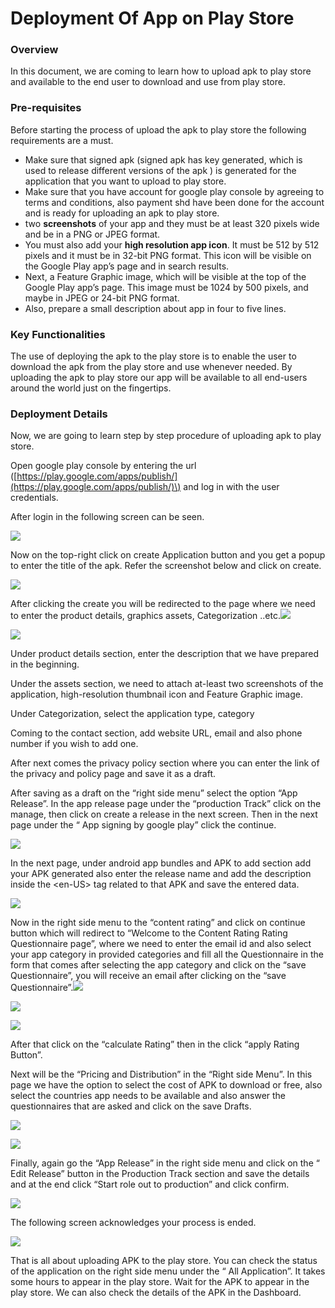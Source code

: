 # Deployment Of App on Play Store

### Overview <a id="Overview"></a>

In this document, we are coming to learn how to upload apk to play store and available to the end user to download and use from play store.

### Pre-requisites <a id="Pre-requisites"></a>

Before starting the process of upload the apk to play store the following requirements are a must.

* Make sure that signed apk \(signed apk has key generated, which is used to release different versions of the apk \) is generated for the application that you want to upload to play store.
*  Make sure that you have account for google play console by agreeing to terms and conditions, also payment shd have been done for the account and is ready for uploading an apk to play store.
* two **screenshots** of your app and they must be at least 320 pixels wide and be in a PNG or JPEG format.
* You must also add your **high resolution app icon**. It must be 512 by 512 pixels and it must be in 32-bit PNG format. This icon will be visible on the Google Play app’s page and in search results.
* Next, a Feature Graphic image, which will be visible at the top of the Google Play app’s page. This image must be 1024 by 500 pixels, and maybe in JPEG or 24-bit PNG format.
* Also, prepare a small description about app in four to five lines.

### Key Functionalities <a id="Key-Functionalities"></a>

The use of deploying the apk to the play store is to enable the user to download the apk from the play store and use whenever needed. By uploading the apk to play store our app will be available to all end-users around the world just on the fingertips.

### Deployment Details <a id="Deployment-Details"></a>

Now, we are going to learn step by step procedure of uploading apk to play store.

Open google play console by entering the url \([https://play.google.com/apps/publish/](https://play.google.com/apps/publish/)\) and log in with the user credentials.

After login in the following screen can be seen.

![](../.gitbook/assets/1%20%282%29.png)



Now on the top-right click on create Application button and you get a popup to enter the title of the apk. Refer the screenshot below and click on create.

![](../.gitbook/assets/2%20%282%29.png)

After clicking the create you will be redirected to the page where we need to enter the product details, graphics assets, Categorization ..etc.![](blob:https://digit-discuss.atlassian.net/7d00ded1-de39-498a-a17b-4b811aadce50#media-blob-url=true&id=550ffd33-cb91-4bac-b2fc-7ff4774feeb4&collection=contentId-805372042&contextId=805372042&mimeType=image%2Fpng&name=3.png&size=115919&width=1028&height=467)

![](../.gitbook/assets/3%20%282%29.png)

Under product details section, enter the description that we have prepared in the beginning.

Under the assets section, we need to attach at-least two screenshots of the application, high-resolution thumbnail icon and Feature Graphic image.

Under Categorization, select the application type, category

Coming to the contact section, add website URL, email and also phone number if you wish to add one.

After next comes the privacy policy section where you can enter the link of the privacy and policy page and save it as a draft.

After saving as a draft on the “right side menu” select the option “App Release”. In the app release page under the “production Track” click on the manage, then click on create a release in the next screen. Then in the next page under the “ App signing by google play” click the continue.

![](../.gitbook/assets/4%20%281%29.png)

In the next page, under android app bundles and APK to add section add your APK generated also enter the release name and add the description inside the &lt;en-US&gt; tag related to that APK and save the entered data.

![](../.gitbook/assets/5%20%281%29.png)

Now in the right side menu to the “content rating” and click on continue button which will redirect to “Welcome to the Content Rating Rating Questionnaire page”, where we need to enter the email id and also select your app category in provided categories and fill all the Questionnaire in the form that comes after selecting the app category and click on the “save Questionnaire”, you will receive an email after clicking on the “save Questionnaire”.![](blob:https://digit-discuss.atlassian.net/6bb4ac25-c208-4afb-bf76-8be92c2c1713#media-blob-url=true&id=b8ab85e7-617b-4515-baca-10772a55d867&collection=contentId-805372042&contextId=805372042&mimeType=image%2Fpng&name=6.png&size=136747&width=973&height=338)

![](../.gitbook/assets/6%20%281%29.png)

![](../.gitbook/assets/8%20%281%29.png)

After that click on the “calculate Rating” then in the click “apply Rating Button”.

Next will be the “Pricing and Distribution” in the “Right side Menu”. In this page we have the option to select the cost of APK to download or free, also select the countries app needs to be available and also answer the questionnaires that are asked and click on the save Drafts.

![](../.gitbook/assets/9%20%281%29.png)

![](../.gitbook/assets/10%20%281%29.png)

Finally, again go the “App Release” in the right side menu and click on the “ Edit Release” button in the Production Track section and save the details and at the end click “Start role out to production” and click confirm.

![](../.gitbook/assets/12%20%281%29.png)

The following screen acknowledges your process is ended.

![](../.gitbook/assets/13%20%281%29.png)

That is all about uploading APK to the play store. You can check the status of the application on the right side menu under the “ All Application”. It takes some hours to appear in the play store. Wait for the APK to appear in the play store. We can also check the details of the APK in the Dashboard.

